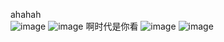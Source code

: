 ahahah  
![image](https://user-images.githubusercontent.com/75486726/177316399-6a14f955-abdf-4818-8c36-c680820f81d5.png)
![image](https://user-images.githubusercontent.com/75486726/177318923-0431908c-05c2-4c48-b63f-69825ea21dea.png)
啊时代是你看
![image](https://user-images.githubusercontent.com/75486726/177319152-41eefe14-6bca-4ae7-b61e-7b41cabae3ad.png)
![image](https://user-images.githubusercontent.com/75486726/177319188-d443b4e4-baa2-4167-b673-a31d86d249f7.png)
